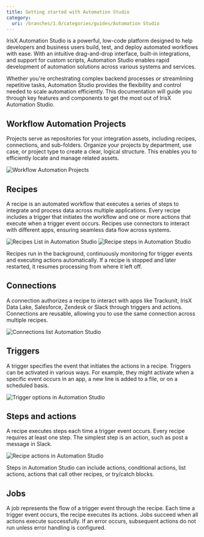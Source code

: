```yaml
---
title: Getting started with Automation Studio
category:
  uri: /branches/1.0/categories/guides/Automation Studio
---
```


IrisX Automation Studio is a powerful, low-code platform designed to help developers and business users build, test, and deploy automated workflows with ease. With an intuitive drag-and-drop interface, built-in integrations, and support for custom scripts, Automation Studio enables rapid development of automation solutions across various systems and services.

Whether you're orchestrating complex backend processes or streamlining repetitive tasks, Automation Studio provides the flexibility and control needed to scale automation efficiently. This documentation will guide you through key features and components to get the most out of IrisX Automation Studio.

## Workflow Automation Projects
Projects serve as repositories for your integration assets, including recipes, connections, and sub-folders. Organize your projects by department, use case, or project type to create a clear, logical structure. This enables you to efficiently locate and manage related assets.

![Workflow Automation Projects](https://cdn.statically.io/gh/trackunit/developer-hub/master/guides/automation-studio/workflow-automation-projects.png)

## Recipes
A recipe is an automated workflow that executes a series of steps to integrate and process data across multiple applications. Every recipe includes a trigger that initiates the workflow and one or more actions that execute when a trigger event occurs. Recipes use connectors to interact with different apps, ensuring seamless data flow across systems.

![Recipes List in Automation Studio](https://cdn.statically.io/gh/trackunit/developer-hub/master/guides/automation-studio/recipes-list.png)
![Recipe steps in Automation Studio](https://cdn.statically.io/gh/trackunit/developer-hub/master/guides/automation-studio/recipe-steps.png)

Recipes run in the background, continuously monitoring for trigger events and executing actions automatically. If a recipe is stopped and later restarted, it resumes processing from where it left off.

## Connections
A connection authorizes a recipe to interact with apps like Trackunit, IrisX Data Lake, Salesforce, Zendesk or Slack through triggers and actions. Connections are reusable, allowing you to use the same connection across multiple recipes.

![Connections list Automation Studio](https://cdn.statically.io/gh/trackunit/developer-hub/master/guides/automation-studio/connections-list.png)

## Triggers
A trigger specifies the event that initiates the actions in a recipe. Triggers can be activated in various ways. For example, they might activate when a specific event occurs in an app, a new line is added to a file, or on a scheduled basis.

![Trigger options in Automation Studio](https://cdn.statically.io/gh/trackunit/developer-hub/master/guides/automation-studio/triggers.png)

## Steps and actions
A recipe executes steps each time a trigger event occurs. Every recipe requires at least one step. The simplest step is an action, such as post a message in Slack.

![Recipe actions in Automation Studio](https://cdn.statically.io/gh/trackunit/developer-hub/master/guides/automation-studio/recipe-actions.png)

Steps in Automation Studio can include actions, conditional actions, list actions, actions that call other recipes, or try/catch blocks.

## Jobs
A job represents the flow of a trigger event through the recipe. Each time a trigger event occurs, the recipe executes its actions. Jobs succeed when all actions execute successfully. If an error occurs, subsequent actions do not run unless error handling is configured.
